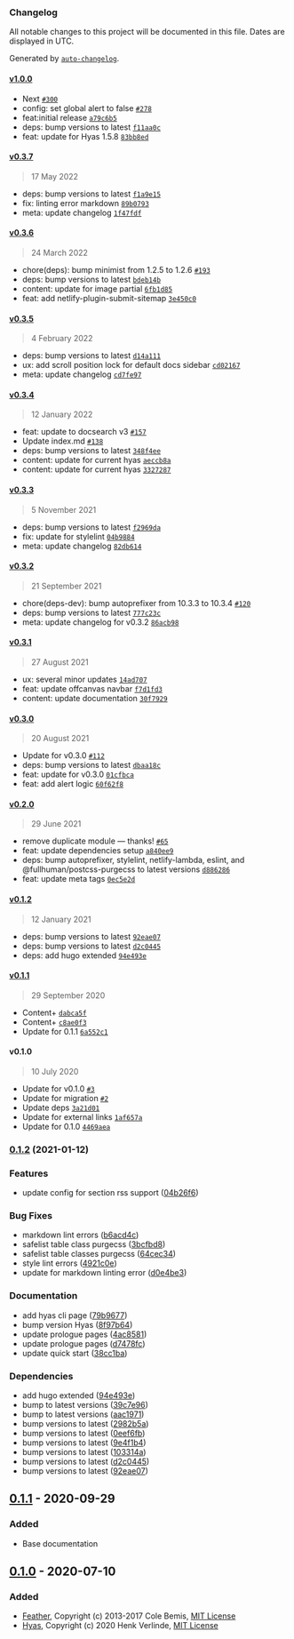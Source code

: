 ### Changelog

All notable changes to this project will be documented in this file. Dates are displayed in UTC.

Generated by [`auto-changelog`](https://github.com/CookPete/auto-changelog).

#### [v1.0.0](https://github.com/gethyas/gethyas.com/compare/v0.3.7...v1.0.0)

- Next [`#300`](https://github.com/gethyas/gethyas.com/pull/300)
- config: set global alert to false [`#278`](https://github.com/gethyas/gethyas.com/pull/278)
- feat:initial release [`a79c6b5`](https://github.com/gethyas/gethyas.com/commit/a79c6b55c5fdf04df4c6b5228cc054c65a3ef24b)
- deps: bump versions to latest [`f11aa0c`](https://github.com/gethyas/gethyas.com/commit/f11aa0cca5c5d4190579ae483a8c5809fdd6f047)
- feat: update for Hyas 1.5.8 [`83bb8ed`](https://github.com/gethyas/gethyas.com/commit/83bb8ed09970b76294fe8ba066ff19e5b1178809)

#### [v0.3.7](https://github.com/gethyas/gethyas.com/compare/v0.3.6...v0.3.7)

> 17 May 2022

- deps: bump versions to latest [`f1a9e15`](https://github.com/gethyas/gethyas.com/commit/f1a9e1575058a599df4e7a8ce633c436889542fd)
- fix: linting error markdown [`89b0793`](https://github.com/gethyas/gethyas.com/commit/89b079314ca3ecc9564c66e44108c345e607cbbf)
- meta: update changelog [`1f47fdf`](https://github.com/gethyas/gethyas.com/commit/1f47fdf389d478e13e2bbf7c2183f34d4aa3cb0d)

#### [v0.3.6](https://github.com/gethyas/gethyas.com/compare/v0.3.5...v0.3.6)

> 24 March 2022

- chore(deps): bump minimist from 1.2.5 to 1.2.6 [`#193`](https://github.com/gethyas/gethyas.com/pull/193)
- deps: bump versions to latest [`bdeb14b`](https://github.com/gethyas/gethyas.com/commit/bdeb14bb6860546febaec9eac6ec8ca2b6b17a80)
- content: update for image partial [`6fb1d85`](https://github.com/gethyas/gethyas.com/commit/6fb1d851cd3e5f4242baa363b3260e52086d4fea)
- feat: add netlify-plugin-submit-sitemap [`3e450c0`](https://github.com/gethyas/gethyas.com/commit/3e450c04c49bda7a1d0bf23c3f2d723e7c4312e1)

#### [v0.3.5](https://github.com/gethyas/gethyas.com/compare/v0.3.4...v0.3.5)

> 4 February 2022

- deps: bump versions to latest [`d14a111`](https://github.com/gethyas/gethyas.com/commit/d14a111012c460321096579dbc69a667ed3208d7)
- ux: add scroll position lock for default docs sidebar [`cd02167`](https://github.com/gethyas/gethyas.com/commit/cd02167308ed4f0b767aa364ce590583e149fd4e)
- meta: update changelog [`cd7fe97`](https://github.com/gethyas/gethyas.com/commit/cd7fe97ba90eb8f26bf80f00601ad3324e8a5cfa)

#### [v0.3.4](https://github.com/gethyas/gethyas.com/compare/v0.3.3...v0.3.4)

> 12 January 2022

- feat: update to docsearch v3 [`#157`](https://github.com/gethyas/gethyas.com/pull/157)
- Update index.md [`#138`](https://github.com/gethyas/gethyas.com/pull/138)
- deps: bump versions to latest [`348f4ee`](https://github.com/gethyas/gethyas.com/commit/348f4eee77751ad9c02691c5d374eac6a1b347b2)
- content: update for current hyas [`aeccb8a`](https://github.com/gethyas/gethyas.com/commit/aeccb8acd0e6d9b88d1bbcefeba10236b3f195da)
- content: update for current hyas [`3327287`](https://github.com/gethyas/gethyas.com/commit/3327287dec0a7134536029e0d9d8fdc31f21bb70)

#### [v0.3.3](https://github.com/gethyas/gethyas.com/compare/v0.3.2...v0.3.3)

> 5 November 2021

- deps: bump versions to latest [`f2969da`](https://github.com/gethyas/gethyas.com/commit/f2969da9c89f6c181837a3d7a3b69341287a006e)
- fix: update for stylelint [`04b9884`](https://github.com/gethyas/gethyas.com/commit/04b9884f3ed6feca6e7aac29c08986ece54ed334)
- meta: update changelog [`82db614`](https://github.com/gethyas/gethyas.com/commit/82db61455c7a174b3493a4d8852f218eefe57b82)

#### [v0.3.2](https://github.com/gethyas/gethyas.com/compare/v0.3.1...v0.3.2)

> 21 September 2021

- chore(deps-dev): bump autoprefixer from 10.3.3 to 10.3.4 [`#120`](https://github.com/gethyas/gethyas.com/pull/120)
- deps: bump versions to latest [`777c23c`](https://github.com/gethyas/gethyas.com/commit/777c23c7e6b2a701b1314dc57abc3d26c8aa03b7)
- meta: update changelog for v0.3.2 [`86acb98`](https://github.com/gethyas/gethyas.com/commit/86acb98e67ad2b205f4df316319d4ce3b7dab571)

#### [v0.3.1](https://github.com/gethyas/gethyas.com/compare/v0.3.0...v0.3.1)

> 27 August 2021

- ux: several minor updates [`14ad707`](https://github.com/gethyas/gethyas.com/commit/14ad707ff763245d80a845ed3b94c72697d5d1b0)
- feat: update offcanvas navbar [`f7d1fd3`](https://github.com/gethyas/gethyas.com/commit/f7d1fd3c978ee2c859657523952594553634e79e)
- content: update documentation [`30f7929`](https://github.com/gethyas/gethyas.com/commit/30f7929ac42e3463fccfc9b9e1c220348170e35e)

#### [v0.3.0](https://github.com/gethyas/gethyas.com/compare/v0.2.0...v0.3.0)

> 20 August 2021

- Update for v0.3.0 [`#112`](https://github.com/gethyas/gethyas.com/pull/112)
- deps: bump versions to latest [`dbaa18c`](https://github.com/gethyas/gethyas.com/commit/dbaa18c2ab75300156b7554bbda15c54e06e97a0)
- feat: update for v0.3.0 [`01cfbca`](https://github.com/gethyas/gethyas.com/commit/01cfbca97d1d2871e76f9fc1f96814a11ff00455)
- feat: add alert logic [`60f62f8`](https://github.com/gethyas/gethyas.com/commit/60f62f875cbd9c6c046ef104fd5144271df80158)

#### [v0.2.0](https://github.com/gethyas/gethyas.com/compare/v0.1.2...v0.2.0)

> 29 June 2021

- remove duplicate module — thanks! [`#65`](https://github.com/gethyas/gethyas.com/pull/65)
- feat: update dependencies setup [`a840ee9`](https://github.com/gethyas/gethyas.com/commit/a840ee94c3fba1cdcbf0f7bc0da09a2cd6e43cf1)
- deps: bump autoprefixer, stylelint, netlify-lambda, eslint, and @fullhuman/postcss-purgecss to latest versions [`d886286`](https://github.com/gethyas/gethyas.com/commit/d886286fe1bf2537c4c09ed0af559b2103340a05)
- feat: update meta tags [`0ec5e2d`](https://github.com/gethyas/gethyas.com/commit/0ec5e2d474afd62192e036146693165381061070)

#### [v0.1.2](https://github.com/gethyas/gethyas.com/compare/v0.1.1...v0.1.2)

> 12 January 2021

- deps: bump versions to latest [`92eae07`](https://github.com/gethyas/gethyas.com/commit/92eae0783ecaed9e3eac5786c8f1468923d061b2)
- deps: bump versions to latest [`d2c0445`](https://github.com/gethyas/gethyas.com/commit/d2c0445f90d85c995d8d6d2d0e8833ee5a2957c0)
- deps: add hugo extended [`94e493e`](https://github.com/gethyas/gethyas.com/commit/94e493e47ebf70e08f841980d207c1feb0966bb1)

#### [v0.1.1](https://github.com/gethyas/gethyas.com/compare/v0.1.0...v0.1.1)

> 29 September 2020

- Content+ [`dabca5f`](https://github.com/gethyas/gethyas.com/commit/dabca5f139845633a7296faea053374925f61cbf)
- Content+ [`c8ae0f3`](https://github.com/gethyas/gethyas.com/commit/c8ae0f38b8599bb7e60e16d3152fd1f8b8751bf0)
- Update for 0.1.1 [`6a552c1`](https://github.com/gethyas/gethyas.com/commit/6a552c16d4e7460abae231bdc4efbd9e25daf746)

#### v0.1.0

> 10 July 2020

- Update for v0.1.0 [`#3`](https://github.com/gethyas/gethyas.com/pull/3)
- Update for migration [`#2`](https://github.com/gethyas/gethyas.com/pull/2)
- Update deps [`3a21d01`](https://github.com/gethyas/gethyas.com/commit/3a21d0165773ee9ccd07346c29724bdc74fe4e22)
- Update for external links [`1af657a`](https://github.com/gethyas/gethyas.com/commit/1af657a2dd47a9339a29fdbb5f2aed2f146a2beb)
- Update for 0.1.0 [`4469aea`](https://github.com/gethyas/gethyas.com/commit/4469aea0598ccef90400291fefea586a1e9a94df)

<!-- auto-changelog-above -->

### [0.1.2](https://github.com/h-enk/gethyas.com/compare/v0.1.1...v0.1.2) (2021-01-12)


### Features

* update config for section rss support ([04b26f6](https://github.com/h-enk/gethyas.com/commit/04b26f6848242e4fadba3b377de594dd92611cac))


### Bug Fixes

* markdown lint errors ([b6acd4c](https://github.com/h-enk/gethyas.com/commit/b6acd4c3edac9764d525352413f0cd6a82002986))
* safelist table class purgecss ([3bcfbd8](https://github.com/h-enk/gethyas.com/commit/3bcfbd879f07d8e4b2dd4989069fa72bbee40494))
* safelist table classes purgecss ([64cec34](https://github.com/h-enk/gethyas.com/commit/64cec34bd2780a0bcfae27d0907569bb150668f0))
* style lint errors ([4921c0e](https://github.com/h-enk/gethyas.com/commit/4921c0ee172e3116f42a87b6b11e29c6f02de3eb))
* update for markdown linting error ([d0e4be3](https://github.com/h-enk/gethyas.com/commit/d0e4be3a9de6318f46b04f8738394703e39ff862))


### Documentation

* add hyas cli page ([79b9677](https://github.com/h-enk/gethyas.com/commit/79b9677b951cb78fa9466521686e1807a5426292))
* bump version Hyas ([8f97b64](https://github.com/h-enk/gethyas.com/commit/8f97b649c8583a6d422d308d0bca36f13b71f47c))
* update prologue pages ([4ac8581](https://github.com/h-enk/gethyas.com/commit/4ac85811148ddbe11252c5369f0d58a324d57879))
* update prologue pages ([d7478fc](https://github.com/h-enk/gethyas.com/commit/d7478fc1e323d4f58fd4a7039533332441695a19))
* update quick start ([38cc1ba](https://github.com/h-enk/gethyas.com/commit/38cc1ba89ac6e3dbce19eea843a7d3b57a796b34))


### Dependencies

* add hugo extended ([94e493e](https://github.com/h-enk/gethyas.com/commit/94e493e47ebf70e08f841980d207c1feb0966bb1))
* bump to latest versions ([39c7e96](https://github.com/h-enk/gethyas.com/commit/39c7e9644b258f56b7cfbaf3454c0420d18d5f28))
* bump to latest versions ([aac1971](https://github.com/h-enk/gethyas.com/commit/aac1971d5ff4382c352c8f9431ea59cdedb1e8fd))
* bump versions to latest ([2982b5a](https://github.com/h-enk/gethyas.com/commit/2982b5aeed3c9f8ae8e57ee261fef42659366331))
* bump versions to latest ([0eef6fb](https://github.com/h-enk/gethyas.com/commit/0eef6fb6577a987b34386f8a32fb36c9399d819e))
* bump versions to latest ([9e4f1b4](https://github.com/h-enk/gethyas.com/commit/9e4f1b4de8ca7cc6183dbb7ff38853185e6febd9))
* bump versions to latest ([103314a](https://github.com/h-enk/gethyas.com/commit/103314a8aa7d1c0f66911ebaf40dcc678c604799))
* bump versions to latest ([d2c0445](https://github.com/h-enk/gethyas.com/commit/d2c0445f90d85c995d8d6d2d0e8833ee5a2957c0))
* bump versions to latest ([92eae07](https://github.com/h-enk/gethyas.com/commit/92eae0783ecaed9e3eac5786c8f1468923d061b2))

## [0.1.1] - 2020-09-29

### Added

- Base documentation

## [0.1.0] - 2020-07-10

### Added

- [Feather](https://github.com/feathericons/feather), Copyright (c) 2013-2017 Cole Bemis, [MIT License](https://github.com/feathericons/feather/blob/master/LICENSE)
- [Hyas](https://github.com/h-enk/hyas), Copyright (c) 2020 Henk Verlinde, [MIT License](https://github.com/h-enk/hyas/blob/master/LICENSE)

[Unreleased]: https://github.com/h-enk/gethyas.com/compare/v0.1.1...HEAD
[0.1.1]: https://github.com/h-enk/gethyas.com/releases/tag/v0.1.1
[0.1.0]: https://github.com/h-enk/gethyas.com/releases/tag/v0.1.0